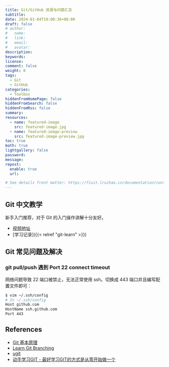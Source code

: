 ```yaml
---
title: Git/GitHub 资源与问题汇总
subtitle:
date: 2024-01-04T19:00:36+08:00
draft: false
# author:
#   name:
#   link:
#   email:
#   avatar:
description:
keywords:
license:
comment: false
weight: 0
tags:
  - Git
  - GitHub
categories:
  - Toolbox
hiddenFromHomePage: false
hiddenFromSearch: false
hiddenFromRss: false
summary:
resources:
  - name: featured-image
    src: featured-image.jpg
  - name: featured-image-preview
    src: featured-image-preview.jpg
toc: true
math: true
lightgallery: false
password:
message:
repost:
  enable: true
  url:

# See details front matter: https://fixit.lruihao.cn/documentation/content-management/introduction/#front-matter
---
```


## Git 中文教学

新手入门推荐，对于 Git 的入门操作讲解十分友好。

- [视频地址](https://youtu.be/LZ4oOzZwgrk)
- [学习记录]({{< relref "git-learn" >}})

## Git 常见问题及解决

### git pull/push 遇到 Port 22 connect timeout

网络问题导致 22 端口被禁止，无法正常使用 ssh。切换成 443 端口并且编写配置文件即可：

```bash
$ vim ~/.ssh/config
# In ~/.ssh/config
Host github.com
HostName ssh.github.com
Port 443
```

## References

- [Git 基本原理](https://www.bilibili.com/video/BV1TA411q75f)
- [Learn Git Branching](https://learngitbranching.js.org/)
- [ugit](https://github.com/rafifos/ugit)
- [动手学习GIT - 最好学习GIT的方式是从零开始做一个](https://zhuanlan.zhihu.com/p/608514754)
